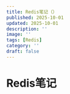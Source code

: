 ```yaml
---
title: Redis笔记（）
published: 2025-10-01
updated: 2025-10-01
description: ''
image: ''
tags: [Redis]
category: ''
draft: false 
---
```


# Redis笔记



